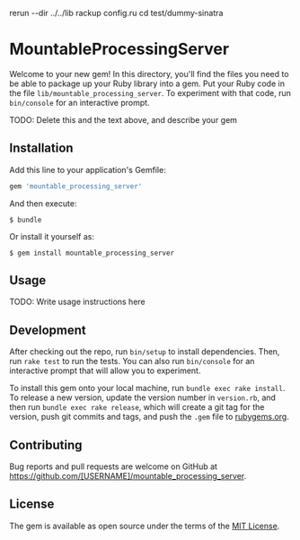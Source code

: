 rerun --dir ../../lib rackup config.ru
cd test/dummy-sinatra

# MountableProcessingServer

Welcome to your new gem! In this directory, you'll find the files you need to be able to package up your Ruby library into a gem. Put your Ruby code in the file `lib/mountable_processing_server`. To experiment with that code, run `bin/console` for an interactive prompt.

TODO: Delete this and the text above, and describe your gem

## Installation

Add this line to your application's Gemfile:

```ruby
gem 'mountable_processing_server'
```

And then execute:

    $ bundle

Or install it yourself as:

    $ gem install mountable_processing_server

## Usage

TODO: Write usage instructions here

## Development

After checking out the repo, run `bin/setup` to install dependencies. Then, run `rake test` to run the tests. You can also run `bin/console` for an interactive prompt that will allow you to experiment.

To install this gem onto your local machine, run `bundle exec rake install`. To release a new version, update the version number in `version.rb`, and then run `bundle exec rake release`, which will create a git tag for the version, push git commits and tags, and push the `.gem` file to [rubygems.org](https://rubygems.org).

## Contributing

Bug reports and pull requests are welcome on GitHub at https://github.com/[USERNAME]/mountable_processing_server.


## License

The gem is available as open source under the terms of the [MIT License](http://opensource.org/licenses/MIT).

